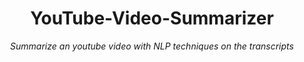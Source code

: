 <div align='center'>

# YouTube-Video-Summarizer

*Summarize an youtube video with NLP techniques on the transcripts*

</div>
